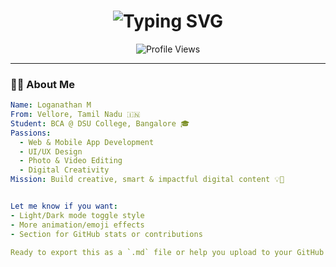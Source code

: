 <h1 align="center">
  <img src="https://readme-typing-svg.demolab.com?font=Fira+Code&weight=700&size=30&pause=1000&color=F97316&center=true&vCenter=true&width=435&lines=Hey%2C+I'm+Loganathan+%F0%9F%91%8B;Web+%26+Mobile+Dev+from+Vellore!;Creative+Editor+%7C+Tech+Lover+%7C+DSU+Student" alt="Typing SVG" />
</h1>

<p align="center">
  <img src="https://komarev.com/ghpvc/?username=lokeshloki65&label=Profile+Views&color=blueviolet&style=flat" alt="Profile Views" />
</p>

---

### 👨‍💻 About Me
```yaml
Name: Loganathan M
From: Vellore, Tamil Nadu 🇮🇳
Student: BCA @ DSU College, Bangalore 🎓
Passions:
  - Web & Mobile App Development
  - UI/UX Design
  - Photo & Video Editing
  - Digital Creativity
Mission: Build creative, smart & impactful digital content 💡🚀


Let me know if you want:
- Light/Dark mode toggle style
- More animation/emoji effects
- Section for GitHub stats or contributions

Ready to export this as a `.md` file or help you upload to your GitHub repo?
